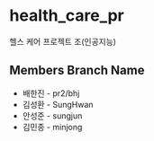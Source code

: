 # health_care_pr
헬스 케어 프로젝트 조(인공지능)


## Members Branch Name
* 배한진 - pr2/bhj
* 김성환 - SungHwan
* 안성준 - sungjun
* 김민종 - minjong  

